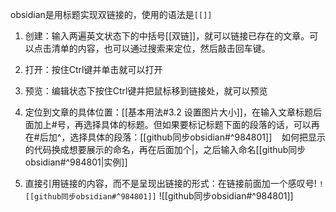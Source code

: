 obsidian是用标题实现双链接的，使用的语法是``[[]]``


1. 创建：输入两遍英文状态下的中括号[[双链]]，就可以链接已存在的文章。可以点击清单的内容，也可以通过搜索来定位，然后敲击回车键。

2. 打开：按住Ctrl键并单击就可以打开

3. 预览：编辑状态下按住Ctrl键并把鼠标移到链接处，就可以预览

4. 定位到文章的具体位置：[[基本用法#3.2 设置图片大小]]，在输入文章标题后面加上#号，再选择具体的标题。但如果要标记标题下面的段落的话，可以再在#后加^，选择具体的段落：[[github同步obsidian#^984801]]    
	如何把显示的代码换成想要展示的命名，再在后面加个|，之后输入命名[[github同步obsidian#^984801|实例]]
  
5. 直接引用链接的内容，而不是呈现出链接的形式：在链接前面加一个感叹号!
	`![[github同步obsidian#^984801]]`
   ![[github同步obsidian#^984801]]
